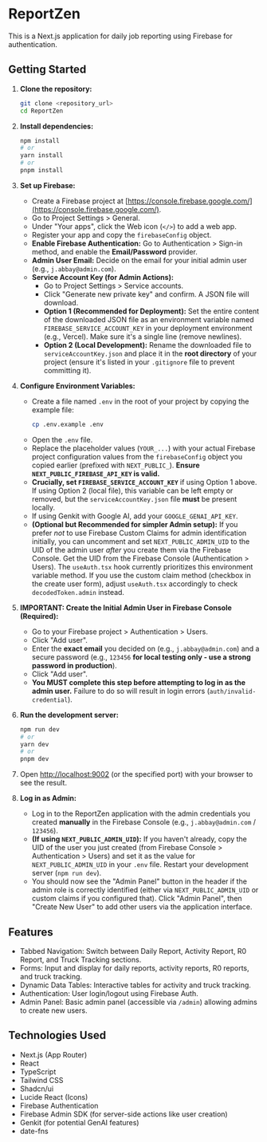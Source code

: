 # ReportZen

This is a Next.js application for daily job reporting using Firebase for authentication.

## Getting Started

1.  **Clone the repository:**
    ```bash
    git clone <repository_url>
    cd ReportZen
    ```

2.  **Install dependencies:**
    ```bash
    npm install
    # or
    yarn install
    # or
    pnpm install
    ```

3.  **Set up Firebase:**
    *   Create a Firebase project at [https://console.firebase.google.com/](https://console.firebase.google.com/).
    *   Go to Project Settings > General.
    *   Under "Your apps", click the Web icon (`</>`) to add a web app.
    *   Register your app and copy the `firebaseConfig` object.
    *   **Enable Firebase Authentication:** Go to Authentication > Sign-in method, and enable the **Email/Password** provider.
    *   **Admin User Email:** Decide on the email for your initial admin user (e.g., `j.abbay@admin.com`).
    *   **Service Account Key (for Admin Actions):**
        *   Go to Project Settings > Service accounts.
        *   Click "Generate new private key" and confirm. A JSON file will download.
        *   **Option 1 (Recommended for Deployment):** Set the entire content of the downloaded JSON file as an environment variable named `FIREBASE_SERVICE_ACCOUNT_KEY` in your deployment environment (e.g., Vercel). Make sure it's a single line (remove newlines).
        *   **Option 2 (Local Development):** Rename the downloaded file to `serviceAccountKey.json` and place it in the **root directory** of your project (ensure it's listed in your `.gitignore` file to prevent committing it).

4.  **Configure Environment Variables:**
    *   Create a file named `.env` in the root of your project by copying the example file:
        ```bash
        cp .env.example .env
        ```
    *   Open the `.env` file.
    *   Replace the placeholder values (`YOUR_...`) with your actual Firebase project configuration values from the `firebaseConfig` object you copied earlier (prefixed with `NEXT_PUBLIC_`). **Ensure `NEXT_PUBLIC_FIREBASE_API_KEY` is valid.**
    *   **Crucially, set `FIREBASE_SERVICE_ACCOUNT_KEY`** if using Option 1 above. If using Option 2 (local file), this variable can be left empty or removed, but the `serviceAccountKey.json` file **must** be present locally.
    *   If using Genkit with Google AI, add your `GOOGLE_GENAI_API_KEY`.
    *   **(Optional but Recommended for simpler Admin setup):** If you prefer *not* to use Firebase Custom Claims for admin identification initially, you can uncomment and set `NEXT_PUBLIC_ADMIN_UID` to the UID of the admin user *after* you create them via the Firebase Console. Get the UID from the Firebase Console (Authentication > Users). The `useAuth.tsx` hook currently prioritizes this environment variable method. If you use the custom claim method (checkbox in the create user form), adjust `useAuth.tsx` accordingly to check `decodedToken.admin` instead.

5.  **IMPORTANT: Create the Initial Admin User in Firebase Console (Required):**
    *   Go to your Firebase project > Authentication > Users.
    *   Click "Add user".
    *   Enter the **exact email** you decided on (e.g., `j.abbay@admin.com`) and a secure password (e.g., `123456` **for local testing only - use a strong password in production**).
    *   Click "Add user".
    *   **You MUST complete this step before attempting to log in as the admin user.** Failure to do so will result in login errors (`auth/invalid-credential`).

6.  **Run the development server:**
    ```bash
    npm run dev
    # or
    yarn dev
    # or
    pnpm dev
    ```

7.  Open [http://localhost:9002](http://localhost:9002) (or the specified port) with your browser to see the result.

8.  **Log in as Admin:**
    *   Log in to the ReportZen application with the admin credentials you created **manually** in the Firebase Console (e.g., `j.abbay@admin.com` / `123456`).
    *   **(If using `NEXT_PUBLIC_ADMIN_UID`):** If you haven't already, copy the UID of the user you just created (from Firebase Console > Authentication > Users) and set it as the value for `NEXT_PUBLIC_ADMIN_UID` in your `.env` file. Restart your development server (`npm run dev`).
    *   You should now see the "Admin Panel" button in the header if the admin role is correctly identified (either via `NEXT_PUBLIC_ADMIN_UID` or custom claims if you configured that). Click "Admin Panel", then "Create New User" to add other users via the application interface.

## Features

*   Tabbed Navigation: Switch between Daily Report, Activity Report, R0 Report, and Truck Tracking sections.
*   Forms: Input and display for daily reports, activity reports, R0 reports, and truck tracking.
*   Dynamic Data Tables: Interactive tables for activity and truck tracking.
*   Authentication: User login/logout using Firebase Auth.
*   Admin Panel: Basic admin panel (accessible via `/admin`) allowing admins to create new users.

## Technologies Used

*   Next.js (App Router)
*   React
*   TypeScript
*   Tailwind CSS
*   Shadcn/ui
*   Lucide React (Icons)
*   Firebase Authentication
*   Firebase Admin SDK (for server-side actions like user creation)
*   Genkit (for potential GenAI features)
*   date-fns
